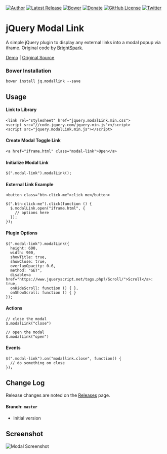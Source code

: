 [![Author](https://img.shields.io/badge/author-Daniel%20M.%20Hendricks-lightgrey.svg?colorB=9900cc )](https://www.danhendricks.com)
[![Latest Release](https://img.shields.io/github/release/dmhendricks/jquery-modallink.svg)](https://github.com/dmhendricks/jquery-modallink/releases)
[![Bower](https://img.shields.io/bower/v/file-icon-vectors.svg)](https://github.com/dmhendricks/file-icon-vectors)
[![Donate](https://img.shields.io/badge/Donate-PayPal-green.svg)](https://paypal.me/danielhendricks)
[![GitHub License](https://img.shields.io/badge/license-MIT-yellow.svg)](https://raw.githubusercontent.com/dmhendricks/jquery-modallink/master/LICENSE)
[![Twitter](https://img.shields.io/twitter/url/https/github.com/dmhendricks/jquery-modallink.svg?style=social)](https://twitter.com/danielhendricks)

# jQuery Modal Link

A simple jQuery plugin to display any external links into a modal popup via iframe. Original code by [BrightSpark](https://github.com/brightspark-est).

[Demo](https://www.jqueryscript.net/demo/Simple-iFrame-Modal-Plugin-With-jQuery-modallink/) | [Original Source](https://www.jqueryscript.net/lightbox/Simple-iFrame-Modal-Plugin-With-jQuery-modallink.html)

### Bower Installation

```
bower install jq.modallink --save
```

## Usage

#### Link to Library

```
<link rel="stylesheet" href="jquery.modalLink.min.css">
<script src="//code.jquery.com/jquery.min.js"></script>
<script src="jquery.modalLink.min.js"></script>
```

#### Create Modal Toggle Link

```
<a href="iframe.html" class="modal-link">Open</a>
```

#### Initialize Modal Link

```
$(".modal-link").modalLink();  
```

#### External Link Example

```
<button class="btn-click-me">click me</button>

$(".btn-click-me").click(function () {
  $.modalLink.open("iframe.html", {
    // options here
  });  
});
```

#### Plugin Options

```
$(".modal-link").modalLink({
  height: 600,
  width: 900,
  showTitle: true,
  showClose: true,
  overlayOpacity: 0.6,
  method: "GET",
  disable<a href="https://www.jqueryscript.net/tags.php?/Scroll/">Scroll</a>: true,
  onHideScroll: function () { },
  onShowScroll: function () { }
});   
```

#### Actions

```
// close the modal
$.modalLink("close")

// open the modal
$.modalLink("open")
```

#### Events

```
$(".modal-link").on("modallink.close", function() {
  // do something on close
});
```

## Change Log

Release changes are noted on the [Releases](https://github.com/dmhendricks/jquery-modallink/releases) page.

#### Branch: `master`

* Initial version

## Screenshot

![Modal Screenshot](https://raw.githubusercontent.com/dmhendricks/jquery-modallink/master/demo/screenshot-1.png)

